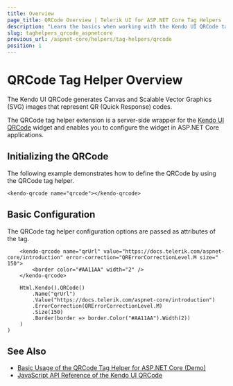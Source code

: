 ```yaml
---
title: Overview
page_title: QRCode Overview | Telerik UI for ASP.NET Core Tag Helpers
description: "Learn the basics when working with the Kendo UI QRCode tag helper for ASP.NET Core (MVC 6 or ASP.NET Core MVC)."
slug: taghelpers_qrcode_aspnetcore
previous_url: /aspnet-core/helpers/tag-helpers/qrcode
position: 1
---
```


# QRCode Tag Helper Overview

The Kendo UI QRCode generates Canvas and Scalable Vector Graphics (SVG) images that represent QR (Quick Response) codes.

The QRCode tag helper extension is a server-side wrapper for the [Kendo UI QRCode](https://demos.telerik.com/kendo-ui/qrcode/index) widget and enables you to configure the widget in ASP.NET Core applications.

## Initializing the QRCode

The following example demonstrates how to define the QRCode by using the QRCode tag helper.

    <kendo-qrcode name="qrcode"></kendo-qrcode>

## Basic Configuration

The QRCode tag helper configuration options are passed as attributes of the tag.

```tagHelper
    <kendo-qrcode name="qrUrl" value="https://docs.telerik.com/aspnet-core/introduction" error-correction="QRErrorCorrectionLevel.M size=" 150">
        <border color="#AA11AA" width="2" />
    </kendo-qrcode>
```
```cshtml
    Html.Kendo().QRCode()
        .Name("qrUrl")
        .Value("https://docs.telerik.com/aspnet-core/introduction")
        .ErrorCorrection(QRErrorCorrectionLevel.M)
        .Size(150)
        .Border(border => border.Color("#AA11AA").Width(2))
    )
)
```

## See Also

* [Basic Usage of the QRCode Tag Helper for ASP.NET Core (Demo)](https://demos.telerik.com/aspnet-core/qrcode/tag-helper)
* [JavaScript API Reference of the Kendo UI QRCode](https://docs.telerik.com/kendo-ui/api/javascript/dataviz/ui/qrcode)
